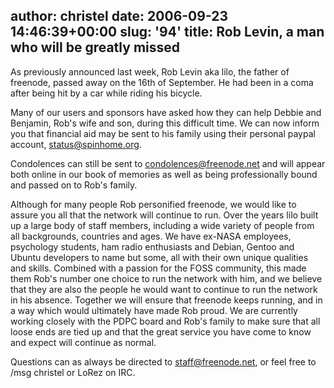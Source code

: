 author: christel
date: 2006-09-23 14:46:39+00:00
slug: '94'
title: Rob Levin, a man who will be greatly missed
---

As previously announced last week, Rob Levin aka lilo, the father of freenode, passed away on the 16th of September. He had been in a coma after being hit by a car while riding his bicycle.

Many of our users and sponsors have asked how they can help Debbie and Benjamin, Rob's wife and son, during this difficult time. We can now inform you that financial aid may be sent to his family using their personal paypal account, status@spinhome.org.

Condolences can still be sent to condolences@freenode.net and will appear both online in our book of memories as well as being professionally bound and passed on to Rob's family.

Although for many people Rob personified freenode, we would like to assure you all that the network will continue to run. Over the years lilo built up a large body of staff members, including a wide variety of people from all backgrounds, countries and ages. We have ex-NASA employees, psychology students, ham radio enthusiasts and Debian, Gentoo and Ubuntu developers to name but some, all with their own unique qualities and skills. Combined with a passion for the FOSS community, this made them Rob's number one choice to run the network with him, and we believe that they are also the people he would want to continue  to run the network in his absence. Together we will ensure that freenode keeps running, and in a way which would ultimately have made Rob proud. We are currently working closely with the PDPC board and Rob's family to make sure that all loose ends are tied up and that the great service you have come to know and expect will continue as normal.

Questions can as always be directed to staff@freenode.net, or feel free to /msg christel or LoRez on IRC.
